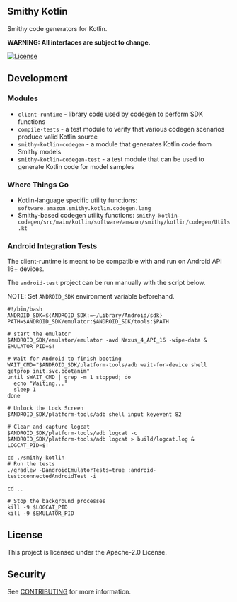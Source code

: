 ## Smithy Kotlin

Smithy code generators for Kotlin.

**WARNING: All interfaces are subject to change.**

[![License][apache-badge]][apache-url]

[apache-badge]: https://img.shields.io/badge/License-Apache%202.0-blue.svg
[apache-url]: LICENSE

## Development

### Modules

* `client-runtime` - library code used by codegen to perform SDK functions
* `compile-tests` - a test module to verify that various codegen scenarios produce valid Kotlin source  
* `smithy-kotlin-codegen` - a module that generates Kotlin code from Smithy models
* `smithy-kotlin-codegen-test` - a test module that can be used to generate Kotlin code for model samples

### Where Things Go

* Kotlin-language specific utility functions: `software.amazon.smithy.kotlin.codegen.lang`
* Smithy-based codegen utility functions: `smithy-kotlin-codegen/src/main/kotlin/software/amazon/smithy/kotlin/codegen/Utils.kt`

### Android Integration Tests

The client-runtime is meant to be compatible with and run on Android API 16+ devices.

The `android-test` project can be run manually with the script below. 

NOTE: Set `ANDROID_SDK` environment variable beforehand.

```
#!/bin/bash
ANDROID_SDK=${ANDROID_SDK:=~/Library/Android/sdk}
PATH=$ANDROID_SDK/emulator:$ANDROID_SDK/tools:$PATH

# start the emulator
$ANDROID_SDK/emulator/emulator -avd Nexus_4_API_16 -wipe-data & EMULATOR_PID=$!

# Wait for Android to finish booting
WAIT_CMD="$ANDROID_SDK/platform-tools/adb wait-for-device shell getprop init.svc.bootanim"
until $WAIT_CMD | grep -m 1 stopped; do
  echo "Waiting..."
  sleep 1
done

# Unlock the Lock Screen
$ANDROID_SDK/platform-tools/adb shell input keyevent 82

# Clear and capture logcat
$ANDROID_SDK/platform-tools/adb logcat -c
$ANDROID_SDK/platform-tools/adb logcat > build/logcat.log &
LOGCAT_PID=$!

cd ./smithy-kotlin
# Run the tests
./gradlew -DandroidEmulatorTests=true :android-test:connectedAndroidTest -i

cd ..

# Stop the background processes
kill -9 $LOGCAT_PID
kill -9 $EMULATOR_PID
```

## License

This project is licensed under the Apache-2.0 License.

## Security

See [CONTRIBUTING](CONTRIBUTING.md#security-issue-notifications) for more information.

